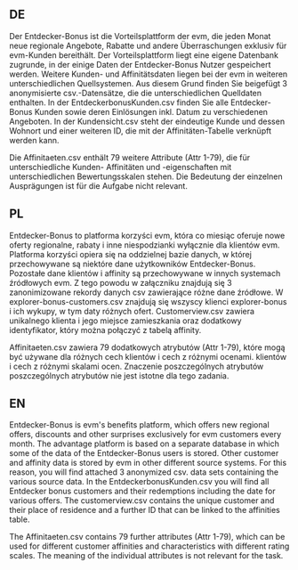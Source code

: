 ## DE
Der Entdecker-Bonus ist die Vorteilsplattform der evm, die jeden Monat neue regionale Angebote, Rabatte und andere Überraschungen exklusiv für evm-Kunden bereithält. 
Der Vorteilsplattform liegt eine eigene Datenbank zugrunde, in der einige Daten der Entdecker-Bonus Nutzer gespeichert werden. 
Weitere Kunden- und Affinitätsdaten liegen bei der evm in weiteren unterschiedlichen Quellsystemen.
Aus diesem Grund finden Sie beigefügt 3 anonymisierte csv.-Datensätze, die die unterschiedlichen Quelldaten enthalten.
In der EntdeckerbonusKunden.csv finden Sie alle Entdecker-Bonus Kunden sowie deren Einlösungen inkl. Datum zu verschiedenen Angeboten.
In der Kundensicht.csv steht der eindeutige Kunde und dessen Wohnort und einer weiteren ID, die mit der Affinitäten-Tabelle verknüpft werden kann.

Die Affinitaeten.csv enthält 79 weitere Attribute (Attr 1-79), die für unterschiedliche Kunden-
Affinitäten und -eigenschaften mit unterschiedlichen Bewertungsskalen stehen. Die Bedeutung der einzelnen Ausprägungen ist für die Aufgabe nicht relevant.

## PL
Entdecker-Bonus to platforma korzyści evm, która co miesiąc oferuje nowe oferty regionalne, rabaty i inne niespodzianki wyłącznie dla klientów evm. 
Platforma korzyści opiera się na oddzielnej bazie danych, w której przechowywane są niektóre dane użytkowników Entdecker-Bonus.
Pozostałe dane klientów i affinity są przechowywane w innych systemach źródłowych evm.
Z tego powodu w załączniku znajdują się 3 zanonimizowane rekordy danych csv zawierające różne dane źródłowe.
W explorer-bonus-customers.csv znajdują się wszyscy klienci explorer-bonus i ich wykupy, w tym daty różnych ofert.
Customerview.csv zawiera unikalnego klienta i jego miejsce zamieszkania oraz dodatkowy identyfikator, który można połączyć z tabelą affinity.

Affinitaeten.csv zawiera 79 dodatkowych atrybutów (Attr 1-79), które mogą być używane dla różnych cech klientów i cech z różnymi ocenami.
klientów i cech z różnymi skalami ocen. Znaczenie poszczególnych atrybutów poszczególnych atrybutów nie jest istotne dla tego zadania.

## EN
Entdecker-Bonus is evm's benefits platform, which offers new regional offers, discounts and other surprises exclusively for evm customers every month. 
The advantage platform is based on a separate database in which some of the data of the Entdecker-Bonus users is stored.
Other customer and affinity data is stored by evm in other different source systems.
For this reason, you will find attached 3 anonymized csv. data sets containing the various source data.
In the EntdeckerbonusKunden.csv you will find all Entdecker bonus customers and their redemptions including the date for various offers.
The customerview.csv contains the unique customer and their place of residence and a further ID that can be linked to the affinities table.

The Affinitaeten.csv contains 79 further attributes (Attr 1-79), which can be used for different customer
affinities and characteristics with different rating scales. The meaning of the individual attributes is not relevant for the task.
